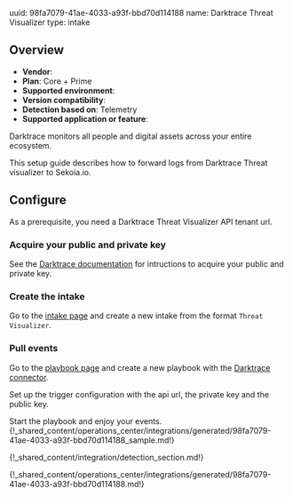 uuid: 98fa7079-41ae-4033-a93f-bbd70d114188
name: Darktrace Threat Visualizer
type: intake

## Overview
- **Vendor**:
- **Plan**: Core + Prime
- **Supported environment**:
- **Version compatibility**:
- **Detection based on**: Telemetry
- **Supported application or feature**:

Darktrace monitors all people and digital assets across your entire ecosystem.

This setup guide describes how to forward logs from Darktrace Threat visualizer to Sekoia.io.
    

## Configure

As a prerequisite, you need a Darktrace Threat Visualizer API tenant url.

### Acquire your public and private key

See the [Darktrace documentation](https://customerportal.darktrace.com/product-guides/main/api-tokens) for intructions to acquire your public and private key.

### Create the intake

Go to the [intake page](https://app.sekoia.io/operations/intakes) and create a new intake from the format `Threat Visualizer`.


### Pull events

Go to the [playbook page](https://app.sekoia.io/operations/playbooks) and create a new playbook with the [Darktrace connector](../../../automate/library/darktrace.md).

Set up the trigger configuration with the api url, the private key and the public key.

Start the playbook and enjoy your events.
{!_shared_content/operations_center/integrations/generated/98fa7079-41ae-4033-a93f-bbd70d114188_sample.md!}


{!_shared_content/integration/detection_section.md!}

{!_shared_content/operations_center/integrations/generated/98fa7079-41ae-4033-a93f-bbd70d114188.md!}


